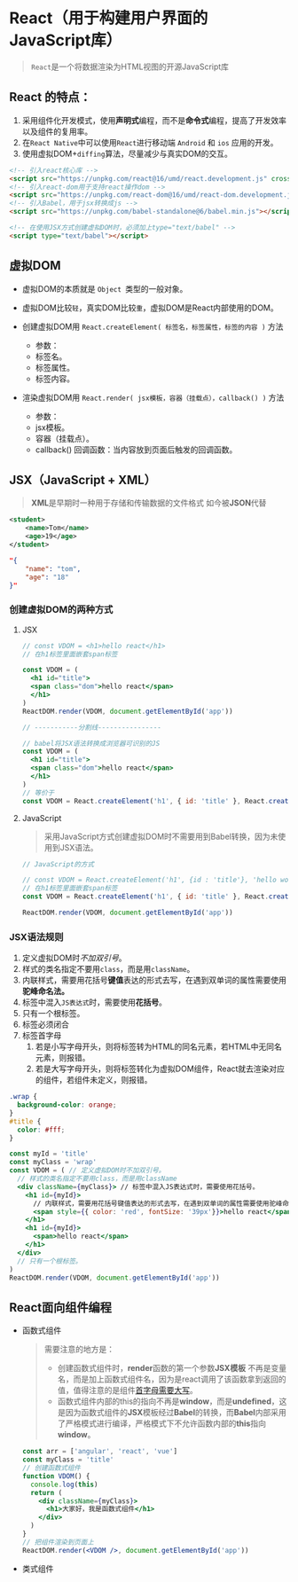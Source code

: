 # React（用于构建用户界面的JavaScript库）

> `React`是一个将数据渲染为HTML视图的开源JavaScript库

## React 的特点：

1. 采用组件化开发模式，使用**声明式**编程，而不是**命令式**编程，提高了开发效率以及组件的复用率。
2. 在`React Native`中可以使用`React`进行移动端 `Android` 和 `ios` 应用的开发。
3. 使用虚拟DOM+`diffing`算法，尽量减少与真实DOM的交互。

```html
<!-- 引入react核心库 -->
<script src="https://unpkg.com/react@16/umd/react.development.js" crossorigin></script>
<!-- 引入react-dom用于支持react操作dom -->
<script src="https://unpkg.com/react-dom@16/umd/react-dom.development.js" crossorigin></script>
<!-- 引入Babel，用于jsx转换成js -->
<script src="https://unpkg.com/babel-standalone@6/babel.min.js"></script>

<!-- 在使用JSX方式创建虚拟DOM时，必须加上type="text/babel" -->
<script type="text/babel"></script> 
```

## 虚拟DOM

- 虚拟DOM的本质就是 `Object `类型的一般对象。

- 虚拟DOM比较`轻`，真实DOM比较`重`，虚拟DOM是React内部使用的DOM。
- 创建虚拟DOM用 `React.createElement( 标签名，标签属性，标签的内容 )` 方法
  - 参数：
  - 标签名。
  - 标签属性。
  - 标签内容。
- 渲染虚拟DOM用 `React.render( jsx模板，容器（挂载点），callback() )` 方法
  - 参数：
  - jsx模板。
  - 容器（挂载点）。
  - callback() 回调函数：当内容放到页面后触发的回调函数。

## JSX（JavaScript + XML）

> **XML**是早期时一种用于存储和传输数据的文件格式 如今被**JSON**代替

```xml
<student>
    <name>Tom</name>
    <age>19</age>
</student>
```

```json
"{
	"name": "tom",
	"age": "18"
}"
```

### 创建虚拟DOM的两种方式

1. JSX

   ```jsx
   // const VDOM = <h1>hello react</h1>
   // 在h1标签里面嵌套span标签
   
   const VDOM = (
     <h1 id="title">
     <span class="dom">hello react</span>
     </h1>
   )
   ReactDOM.render(VDOM, document.getElementById('app'))
   
   // -----------分割线----------------
   
   // babel将JSX语法转换成浏览器可识别的JS
   const VDOM = (
     <h1 id="title">
     <span class="dom">hello react</span>
     </h1>
   )
   // 等价于
   const VDOM = React.createElement('h1', { id: 'title' }, React.createElement('span', { className : 'dom' }, 'hello world'))
   ```

2. JavaScript

   > 采用JavaScript方式创建虚拟DOM时不需要用到Babel转换，因为未使用到JSX语法。

   ```js
   // JavaScript的方式
   
   // const VDOM = React.createElement('h1', {id : 'title'}, 'hello world')
   // 在h1标签里面嵌套span标签
   const VDOM = React.createElement('h1', { id: 'title' }, React.createElement('span', { className : 'dom' }, 'hello world'))
   
   ReactDOM.render(VDOM, document.getElementById('app'))
   ```

### JSX语法规则

1. 定义虚拟DOM时*不加双引号*。
2. 样式的类名指定不要用`class`，而是用`className`。
3. 内联样式，需要用花括号**键值**表达的形式去写，在遇到双单词的属性需要使用**驼峰命名法。**
4. 标签中混入`JS表达式`时，需要使用**花括号**。
5. 只有一个根标签。
6. 标签必须闭合
7. 标签首字母
   1. 若是小写字母开头，则将标签转为HTML的同名元素，若HTML中无同名元素，则报错。
   2. 若是大写字母开头，则将标签转化为虚拟DOM组件，React就去渲染对应的组件，若组件未定义，则报错。

```css
.wrap {
  background-color: orange;
}
#title {
  color: #fff;
}
```

```jsx
const myId = 'title'
const myClass = 'wrap'
const VDOM = ( // 定义虚拟DOM时不加双引号。
  // 样式的类名指定不要用class，而是用className
  <div className={myClass}> // 标签中混入JS表达式时，需要使用花括号。
    <h1 id={myId}>
      // 内联样式，需要用花括号键值表达的形式去写，在遇到双单词的属性需要使用驼峰命名法。
      <span style={{ color: 'red', fontSize: '39px'}}>hello react</span>
    </h1>
    <h1 id={myId}>
      <span>hello react</span>
    </h1>
  </div>
  // 只有一个根标签。
)
ReactDOM.render(VDOM, document.getElementById('app'))
```

## React面向组件编程

- 函数式组件

  > 需要注意的地方是：
  >
  > - 创建函数式组件时，**render**函数的第一个参数**JSX模板** 不再是变量名，而是加上函数式组件名，因为是react调用了该函数拿到返回的值，值得注意的是组件[首字母需要大写](###JSX语法规则)。
  > - 函数式组件内部的this的指向不再是**window**，而是**undefined**，这是因为函数式组件的**JSX**模板经过**Babel**的转换，而**Babel**内部采用了严格模式进行编译，严格模式下不允许函数内部的**this**指向**window**。

  ```jsx
  const arr = ['angular', 'react', 'vue']
  const myClass = 'title'
  // 创建函数式组件
  function VDOM() {
    console.log(this)
    return (
      <div className={myClass}>
        <h1>大家好，我是函数式组件</h1>
      </div>
    )
  }
  // 把组件渲染到页面上
  ReactDOM.render(<VDOM />, document.getElementById('app'))
  ```

  

- 类式组件
